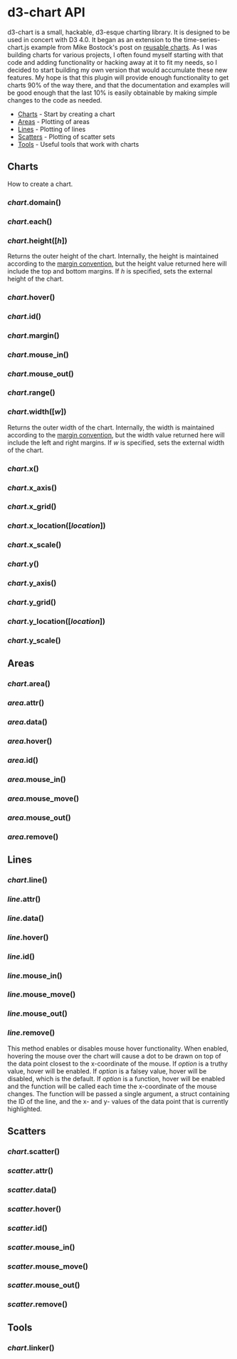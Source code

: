 # d3-chart API

d3-chart is a small, hackable, d3-esque charting library. It is designed to be used in concert with D3 4.0. It began as an extension to the time-series-chart.js example from Mike Bostock's post on [reusable charts](https://bost.ocks.org/mike/chart/). As I was building charts for various projects, I often found myself starting with that code and adding functionality or hacking away at it to fit my needs, so I decided to start building my own version that would accumulate these new features. My hope is that this plugin will provide enough functionality to get charts 90% of the way there, and that the documentation and examples will be good enough that the last 10% is easily obtainable by making simple changes to the code as needed.

* [Charts](#charts) - Start by creating a chart
* [Areas](#areas) - Plotting of areas
* [Lines](#lines) - Plotting of lines
* [Scatters](#scatters) - Plotting of scatter sets
* [Tools](#tools) - Useful tools that work with charts

## Charts

How to create a chart.

### *chart*.**domain**()

### *chart*.**each**()

### *chart*.**height**([*h*])

Returns the outer height of the chart. Internally, the height is maintained according to the [margin convention](http://bl.ocks.org/mbostock/3019563), but the height value returned here will include the top and bottom margins. If *h* is specified, sets the external height of the chart.

### *chart*.**hover**()

### *chart*.**id**()

### *chart*.**margin**()

### *chart*.**mouse_in**()

### *chart*.**mouse_out**()

### *chart*.**range**()

### *chart*.**width**([*w*])

Returns the outer width of the chart. Internally, the width is maintained according to the [margin convention](http://bl.ocks.org/mbostock/3019563), but the width value returned here will include the left and right margins. If *w* is specified, sets the external width of the chart.

### *chart*.**x**()

### *chart*.**x_axis**()

### *chart*.**x_grid**()

### *chart*.**x_location**([*location*])

### *chart*.**x_scale**()

### *chart*.**y**()

### *chart*.**y_axis**()

### *chart*.**y_grid**()

### *chart*.**y_location**([*location*])

### *chart*.**y_scale**()

## Areas

### *chart*.**area**()

### *area*.**attr**()

### *area*.**data**()

### *area*.**hover**()

### *area*.**id**()

### *area*.**mouse_in**()

### *area*.**mouse_move**()

### *area*.**mouse_out**()

### *area*.**remove**()


## Lines

### *chart*.**line**()

### *line*.**attr**()

### *line*.**data**()

### *line*.**hover**()

### *line*.**id**()

### *line*.**mouse_in**()

### *line*.**mouse_move**()

### *line*.**mouse_out**()

### *line*.**remove**()

This method enables or disables mouse hover functionality. When enabled, hovering the mouse over the chart will cause a dot to be drawn on top of the data point closest to the x-coordinate of the mouse. If _option_ is a truthy value, hover will be enabled. If _option_ is a falsey value, hover will be disabled, which is the default. If _option_ is a function, hover will be enabled and the function will be called each time the x-coordinate of the mouse changes. The function will be passed a single argument, a struct containing the ID of the line, and the x- and y- values of the data point that is currently highlighted.

## Scatters

### *chart*.**scatter**()

### *scatter*.**attr**()

### *scatter*.**data**()

### *scatter*.**hover**()

### *scatter*.**id**()

### *scatter*.**mouse_in**()

### *scatter*.**mouse_move**()

### *scatter*.**mouse_out**()

### *scatter*.**remove**()

## Tools

### *chart*.**linker**()